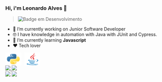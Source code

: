 ### Hi, i'm Leonardo Alves 👋

> ![Badge em Desenvolvimento](http://img.shields.io/static/v1?label=STATUS&message=IN%20DEVELOPMENT&color=GREEN&style=for-the-badge)


- 📱 I’m currently working on Junior Software Developer
- 🤓 I have knowledge in automation with Java with JUnit and Cypress.
- 🌱 I’m currently learning **Javascript**
- ❤️ Tech lover

<div style="display: flex; align-items: center; gap: 10px;">
  <img alt="Python Icon" height="40" width="50" src="https://raw.githubusercontent.com/devicons/devicon/9f4f5cdb393299a81125eb5127929ea7bfe42889/icons/python/python-original.svg">
  <img alt="Java Icon" height="40" width="50" src="https://raw.githubusercontent.com/devicons/devicon/9f4f5cdb393299a81125eb5127929ea7bfe42889/icons/java/java-original.svg">
</div>


<div>
  <a href="https://github.com/lleonardx">
  <img height="195em" src="https://github-readme-stats.vercel.app/api?username=lleonardx&show_icons=true&theme=dracula&include_all_commits=true&count_private=true"/>
  <img height="195em" src="https://github-readme-stats.vercel.app/api/top-langs/?username=lleonardx&layout=compact&langs_count=7&theme=dracula"/>
</div>

  <div>
   
  <a href="https://www.linkedin.com/in/lleonardx/" target="_blank">
  <img src="https://img.shields.io/badge/-LinkedIn-%230077B5?style=for-the-badge&logo=linkedin&logoColor=white" target="_blank"></a> 
  <a href = "mailto:lleonard.alves@gmail.com">
  <img src="https://img.shields.io/badge/Gmail-D14836?style=for-the-badge&logo=gmail&logoColor=white" target="_blank"></a>

  </div>
